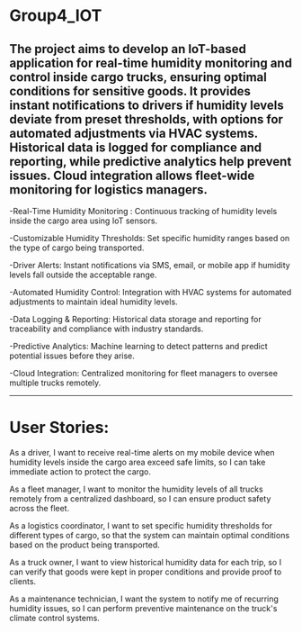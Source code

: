 # Group4_IOT
The project aims to develop an IoT-based application for real-time humidity monitoring and control inside cargo trucks, ensuring optimal conditions for sensitive goods. 
It provides instant notifications to drivers if humidity levels deviate from preset thresholds, with options for automated adjustments via HVAC systems. 
Historical data is logged for compliance and reporting, while predictive analytics help prevent issues. Cloud integration allows fleet-wide monitoring for logistics managers.
------------------
-Real-Time Humidity Monitoring : Continuous tracking of humidity levels inside the cargo area using IoT sensors.

-Customizable Humidity Thresholds: Set specific humidity ranges based on the type of cargo being transported.

-Driver Alerts: Instant notifications via SMS, email, or mobile app if humidity levels fall outside the acceptable range.

-Automated Humidity Control: Integration with HVAC systems for automated adjustments to maintain ideal humidity levels.

-Data Logging & Reporting: Historical data storage and reporting for traceability and compliance with industry standards.

-Predictive Analytics: Machine learning to detect patterns and predict potential issues before they arise.

-Cloud Integration: Centralized monitoring for fleet managers to oversee multiple trucks remotely.

---------------------

# User Stories:

As a driver, I want to receive real-time alerts on my mobile device when humidity levels inside the cargo area exceed safe limits, so I can take immediate action to protect the cargo.

As a fleet manager, I want to monitor the humidity levels of all trucks remotely from a centralized dashboard, so I can ensure product safety across the fleet.

As a logistics coordinator, I want to set specific humidity thresholds for different types of cargo, so that the system can maintain optimal conditions based on the product being transported.

As a truck owner, I want to view historical humidity data for each trip, so I can verify that goods were kept in proper conditions and provide proof to clients.

As a maintenance technician, I want the system to notify me of recurring humidity issues, so I can perform preventive maintenance on the truck's climate control systems.
